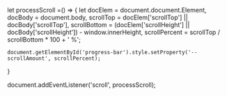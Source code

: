let processScroll =() => {
    let docElem = document.document.Element,
        docBody = document.body,
        scrollTop = docElem['scrollTop'] || docBody['scrollTop'],
        scrollBottom = (docElem['scrollHeight'] || docBody['scrollHeight']) - window.innerHeight,
        scrollPercent = scrollTop / scrollBottom * 100 + ' %';

    document.getElementById('progress-bar').style.setProperty('--scrollAmount', scrollPercent);
}


document.addEventListener('scroll', processScroll);
